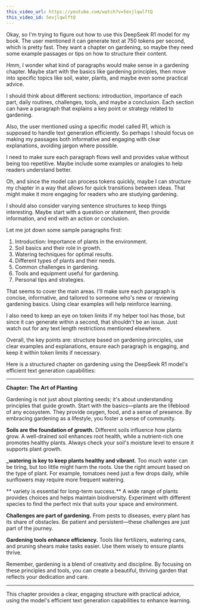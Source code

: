 ```yaml
---
this_video_url: https://youtube.com/watch?v=5evjlqwlftQ
this_video_id: 5evjlqwlftQ
---
```

<think>
Okay, so I'm trying to figure out how to use this DeepSeek R1 model for my book. The user mentioned it can generate text at 750 tokens per second, which is pretty fast. They want a chapter on gardening, so maybe they need some example passages or tips on how to structure their content.

Hmm, I wonder what kind of paragraphs would make sense in a gardening chapter. Maybe start with the basics like gardening principles, then move into specific topics like soil, water, plants, and maybe even some practical advice. 

I should think about different sections: introduction, importance of each part, daily routines, challenges, tools, and maybe a conclusion. Each section can have a paragraph that explains a key point or strategy related to gardening.

Also, the user mentioned using a specific model called R1, which is supposed to handle text generation efficiently. So perhaps I should focus on making my passages both informative and engaging with clear explanations, avoiding jargon where possible. 

I need to make sure each paragraph flows well and provides value without being too repetitive. Maybe include some examples or analogies to help readers understand better.

Oh, and since the model can process tokens quickly, maybe I can structure my chapter in a way that allows for quick transitions between ideas. That might make it more engaging for readers who are studying gardening.

I should also consider varying sentence structures to keep things interesting. Maybe start with a question or statement, then provide information, and end with an action or conclusion. 

Let me jot down some sample paragraphs first:

1. Introduction: Importance of plants in the environment.
2. Soil basics and their role in growth.
3. Watering techniques for optimal results.
4. Different types of plants and their needs.
5. Common challenges in gardening.
6. Tools and equipment useful for gardening.
7. Personal tips and strategies.

That seems to cover the main areas. I'll make sure each paragraph is concise, informative, and tailored to someone who's new or reviewing gardening basics. Using clear examples will help reinforce learning.

I also need to keep an eye on token limits if my helper tool has those, but since it can generate within a second, that shouldn't be an issue. Just watch out for any text length restrictions mentioned elsewhere.

Overall, the key points are: structure based on gardening principles, use clear examples and explanations, ensure each paragraph is engaging, and keep it within token limits if necessary.
</think>

Here is a structured chapter on gardening using the DeepSeek R1 model's efficient text generation capabilities:

---

**Chapter: The Art of Planting**

Gardening is not just about planting seeds; it's about understanding principles that guide growth. Start with the basics—plants are the lifeblood of any ecosystem. They provide oxygen, food, and a sense of presence. By embracing gardening as a lifestyle, you foster a sense of community.

**Soils are the foundation of growth.** Different soils influence how plants grow. A well-drained soil enhances root health, while a nutrient-rich one promotes healthy plants. Always check your soil's moisture level to ensure it supports plant growth.

**_watering is key to keep plants healthy and vibrant.** Too much water can be tiring, but too little might harm the roots. Use the right amount based on the type of plant. For example, tomatoes need just a few drops daily, while sunflowers may require more frequent watering.

** variety is essential for long-term success.** A wide range of plants provides choices and helps maintain biodiversity. Experiment with different species to find the perfect mix that suits your space and environment.

**Challenges are part of gardening.** From pests to diseases, every plant has its share of obstacles. Be patient and persistent—these challenges are just part of the journey.

**Gardening tools enhance efficiency.** Tools like fertilizers, watering cans, and pruning shears make tasks easier. Use them wisely to ensure plants thrive.

Remember, gardening is a blend of creativity and discipline. By focusing on these principles and tools, you can create a beautiful, thriving garden that reflects your dedication and care.

---

This chapter provides a clear, engaging structure with practical advice, using the model's efficient text generation capabilities to enhance learning.
